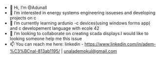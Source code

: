 - 👋 Hi, I’m @Adunall
- 👀 I’m interested in energy systems engineering issueses and developing projects on c
- 🌱 I’m currently learning ardunio -c devices(using windows forms app) and c developement language with ecole 42
- 💞️ I’m looking to collaborate on creating scada displays.I would like to looking someone help me this issue
- 📫 You can reach me here: linkedin - https://www.linkedin.com/in/adem-%C3%BCnal-813ab1195/ | unalademokul@gmail.com
<!---
Adunall/Adunall is a ✨ special ✨ repository because its `README.md` (this file) appears on your GitHub profile.
You can click the Preview link to take a look at your changes.
--->
